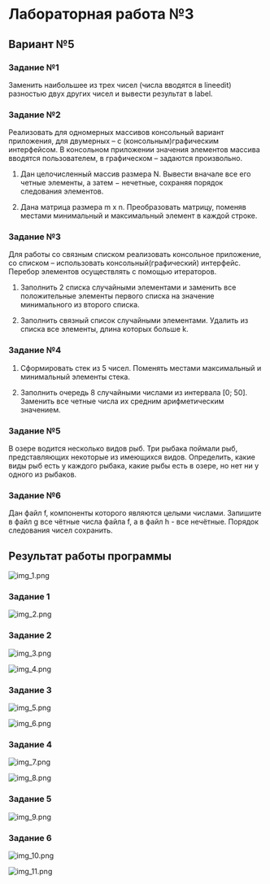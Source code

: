 # Лабораторная работа №3 #

## Вариант №5 ##

### Задание №1 ###

Заменить наибольшее из трех чисел (числа вводятся в lineedit) разностью двух других чисел и вывести результат в label.

### Задание №2 ###

Реализовать для одномерных массивов консольный вариант приложения, для двумерных – с (консольным)графическим интерфейсом. В консольном приложении значения элементов массива вводятся пользователем, в графическом – задаются произвольно.

1. Дан целочисленный массив размера N. Вывести вначале все его четные элементы, а затем − нечетные, сохраняя порядок следования элементов.

2. Дана матрица размера m x n. Преобразовать матрицу, поменяв местами минимальный и максимальный элемент в каждой строке.

### Задание №3 ###

Для работы со связным списком реализовать консольное приложение, со списком – использовать консольный(графический) интерфейс. Перебор элементов осуществлять с помощью итераторов.

1. Заполнить 2 списка случайными элементами и заменить все положительные элементы первого списка на значение минимального из второго списка.

2. Заполнить связный список случайными элементами. Удалить из списка все элементы, длина которых больше k.

### Задание №4 ###

1. Сформировать стек из 5 чисел. Поменять местами максимальный и минимальный элементы стека.

2. Заполнить очередь 8 случайными числами из интервала \[0; 50]. Заменить все четные числа их средним арифметическим значением.

### Задание №5 ###

В озере водится несколько видов рыб. Три рыбака поймали рыб, представляющих некоторые из имеющихся видов. Определить, какие виды рыб есть у каждого рыбака, какие рыбы есть в озере, но нет ни у одного из рыбаков.

### Задание №6 ###

Дан файл f, компоненты которого являются целыми числами. Запишите в файл g все чётные числа файла f, а в файл h - все нечётные. Порядок следования чисел сохранить.



## Результат работы программы ##

![img_1.png](./images/img_1.png)

### Задание 1 ###

![img_2.png](./images/img_2.png)

### Задание 2 ###

![img_3.png](./images/img_3.png)

![img_4.png](./images/img_4.png)

### Задание 3 ###

![img_5.png](./images/img_5.png)

![img_6.png](./images/img_6.png)

### Задание 4 ###

![img_7.png](./images/img_7.png)

![img_8.png](./images/img_8.png)

### Задание 5 ###

![img_9.png](./images/img_9.png)

### Задание 6 ###

![img_10.png](./images/img_10.png)

![img_11.png](./images/img_11.png)
